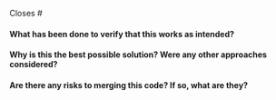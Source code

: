 Closes #

#### What has been done to verify that this works as intended?

#### Why is this the best possible solution? Were any other approaches considered?

#### Are there any risks to merging this code? If so, what are they?
